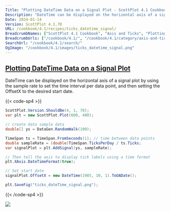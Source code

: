 ```yaml
---
Title: "Plotting DateTime Data on a Signal Plot - ScottPlot 4.1 Cookbook"
Description: "DateTime can be displayed on the horizontal axis of a signal plot by using the sample rate to set the time interval per data point, and then setting the OffsetX to the desired start date."
Date: 2024-01-14
Version: ScottPlot 4.1.70
URL: /cookbook/4.1/recipes/ticks_datetime_signal/
BreadcrumbNames: ["ScottPlot 4.1 Cookbook", "Axis and Ticks", "Plotting DateTime Data on a Signal Plot"]
BreadcrumbUrls: ["/cookbook/4.1/", "/cookbook/4.1/category/axis-and-ticks", "/cookbook/4.1/recipes/ticks_datetime_signal/"]
SearchUrl: "/cookbook/4.1/search/"
OgImage: "/cookbook/4.1/images/ticks_datetime_signal.png"
---
```


<h2><a id='plotting-datetime-data-on-a-signal-plot' href='/cookbook/4.1/recipes/ticks_datetime_signal/'>Plotting DateTime Data on a Signal Plot</a></h2>

DateTime can be displayed on the horizontal axis of a signal plot by using the sample rate to set the time interval per data point, and then setting the OffsetX to the desired start date.

{{< code-sp4 >}}

```cs
ScottPlot.Version.ShouldBe(4, 1, 70);
var plt = new ScottPlot.Plot(600, 400);

// create data sample data
double[] ys = DataGen.RandomWalk(100);

TimeSpan ts = TimeSpan.FromSeconds(1); // time between data points
double sampleRate = (double)TimeSpan.TicksPerDay / ts.Ticks;
var signalPlot = plt.AddSignal(ys, sampleRate);

// Then tell the axis to display tick labels using a time format
plt.XAxis.DateTimeFormat(true);

// Set start date
signalPlot.OffsetX = new DateTime(1985, 10, 1).ToOADate();

plt.SaveFig("ticks_dateTime_signal.png");
```

{{< /code-sp4 >}}

<img src='../../images/ticks_datetime_signal.png' class='d-block mx-auto my-5' />


